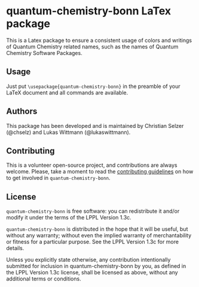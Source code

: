 # quantum-chemistry-bonn LaTex package

This is a Latex package to ensure a consistent usage of colors and writings of Quantum Chemistry related names, such as the names of Quantum Chemistry Software Packages.

## Usage

Just put `\usepackage{quantum-chemistry-bonn}` in the preamble of your LaTeX document and all commands are available.

## Authors
This package has been developed and is maintained by Christian Selzer (@chselz) and Lukas Wittmann (@lukaswittmann).

## Contributing

This is a volunteer open-source project, and contributions are always welcome.
Please, take a moment to read the [contributing guidelines](CONTRIBUTING.md) on how to get involved in `quantum-chemistry-bonn`.

## License

`quantum-chemistry-bonn` is free software: you can redistribute it and/or modify it under the terms of the LPPL Version 1.3c.

`quantum-chemistry-bonn` is distributed in the hope that it will be useful, but without any warranty; without even the implied warranty of merchantability or fitness for a particular purpose. See the LPPL Version 1.3c for more details.

Unless you explicitly state otherwise, any contribution intentionally submitted for inclusion in quantum-chemistry-bonn by you, as defined in the LPPL Version 1.3c license, shall be licensed as above, without any additional terms or conditions.